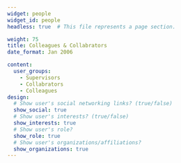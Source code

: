 ```yaml
---
widget: people
widget_id: people
headless: true  # This file represents a page section.

weight: 75
title: Colleagues & Collabrators
date_format: Jan 2006

content:
  user_groups:
    - Supervisors
    - Collabrators
    - Colleagues    
design:
  # Show user's social networking links? (true/false)
  show_social: true
  # Show user's interests? (true/false)
  show_interests: true
  # Show user's role?
  show_role: true
  # Show user's organizations/affiliations?
  show_organizations: true
---
```

